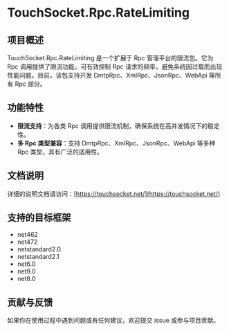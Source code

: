 # TouchSocket.Rpc.RateLimiting

## 项目概述
TouchSocket.Rpc.RateLimiting 是一个扩展于 Rpc 管理平台的限流包。它为 Rpc 调用提供了限流功能，可有效控制 Rpc 请求的频率，避免系统因过载而出现性能问题。目前，该包支持开发 DmtpRpc、XmlRpc、JsonRpc、WebApi 等所有 Rpc 部分。

## 功能特性
- **限流支持**：为各类 Rpc 调用提供限流机制，确保系统在高并发情况下的稳定性。
- **多 Rpc 类型兼容**：支持 DmtpRpc、XmlRpc、JsonRpc、WebApi 等多种 Rpc 类型，具有广泛的适用性。

## 文档说明
详细的说明文档请访问：[https://touchsocket.net/](https://touchsocket.net/)

## 支持的目标框架
- net462
- net472
- netstandard2.0
- netstandard2.1
- net6.0
- net9.0
- net8.0

## 贡献与反馈
如果你在使用过程中遇到问题或有任何建议，欢迎提交 issue 或参与项目贡献。
